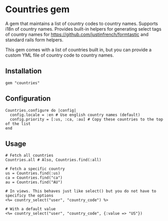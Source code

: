 # Countries gem

A gem that maintains a list of country codes to country names. Supports i18n of country names. Provides built-in
helpers for generating select tags of country names for https://github.com/justinfrench/formtastic and standard rails form helpers.

This gem comes with a list of countries built in, but you can provide a custom YML file of country code to country names.

## Installation

    gem "countries"
    
## Configuration

    Countries.configure do |config|
      config.locale = :en # Use english country names (default)
      config.priority = [:us, :ca, :au] # Copy these countries to the top of the list
    end


## Usage

    # Fetch all countries
    Countries.all # Also, Countries.find(:all)
    
    # Fetch a specific country
    us = Countries.find(:us)
    ca = Countries.find("ca")
    au = Countries.find("AU")
    
    # In views. This behaves just like select() but you do not have to specificy the options
    <%= country_select("user", "country_code") %>
    
    # With a default value
    <%= country_select("user", "country_code", {:value => "US"})